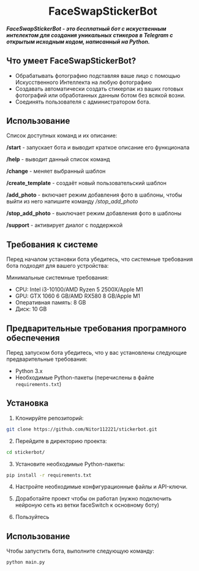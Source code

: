 # <div align="center">FaceSwapStickerBot</div>  
  

##### FaceSwapStickerBot - это бесплатный бот с искуственным интелектом для создания уникальных стикеров в Telegram с открытым исходным кодом, написанный на Python.   
  

## Что умеет FaceSwapStickerBot?  
  

- Обрабатывать фотографию подставляя ваше лицо с помощью Искусственного Интеллекта на любую фотографию
- Создавать автоматически создать стикерпак из ваших готовых фотографий или обработанных данным ботом без всякой возни.
- Соединять пользователя с администратором бота.
  

## Использование  
  

Список доступных команд и их описание:

**/start** - запускает бота и выводит краткое описание его функционала

**/help** - выводит данный список команд

**/change** - меняет выбранный шаблон

**/create_template** - создаёт новый пользовательский шаблон

**/add_photo** - включает режим добавления фото в шаблоны, 
чтобы выйти из него напишите команду */stop_add_photo*

**/stop_add_photo** - выключает режим добавления фото в шаблоны

**/support** - активирует диалог с поддержкой  


## Требования к системе

Перед началом установки бота убедитесь, что системные требования бота подходят для вашего устройства:

Минимальные системные требования:
- CPU: Intel i3-10100/AMD Ryzen 5 2500X/Apple M1
- GPU: GTX 1060 6 GB/AMD RX580 8 GB/Apple M1
- Оперативная память: 8 GB
- Диск: 10 GB
  
## Предварительные требования програмного обеспечения

Перед запуском бота убедитесь, что у вас установлены следующие предварительные требования:

- Python 3.x
- Необходимые Python-пакеты (перечислены в файле `requirements.txt`)

## Установка

1. Клонируйте репозиторий:

```bash
git clone https://github.com/Nitor112221/stickerbot.git
```

2. Перейдите в директорию проекта:

```bash
cd stickerbot/
```

3. Установите необходимые Python-пакеты:

```bash
pip install -r requirements.txt
```

4. Настройте необходимые конфигурационные файлы и API-ключи.

5. Доработайте проект чтобы он работал (нужно подключить нейроную сеть из ветки faceSwitch к основному боту)
6. Пользуйтесь
## Использование

Чтобы запустить бота, выполните следующую команду:

```bash
python main.py
```
